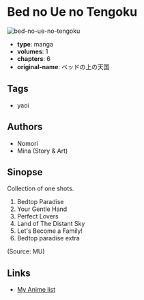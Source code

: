 # Bed no Ue no Tengoku

![bed-no-ue-no-tengoku](https://cdn.myanimelist.net/images/manga/3/82056.jpg)

-   **type**: manga
-   **volumes**: 1
-   **chapters**: 6
-   **original-name**: ベッドの上の天国

## Tags

-   yaoi

## Authors

-   Nomori
-   Mina (Story & Art)

## Sinopse

Collection of one shots.

1. Bedtop Paradise
2. Your Gentle Hand
3. Perfect Lovers
4. Land of The Distant Sky
5. Let's Become a Family!
6. Bedtop paradise extra

(Source: MU)

## Links

-   [My Anime list](https://myanimelist.net/manga/2772/Bed_no_Ue_no_Tengoku)
